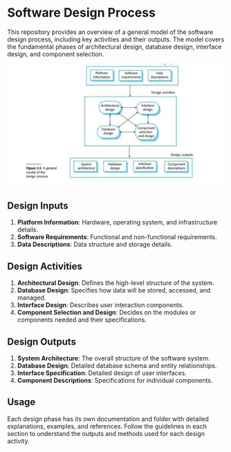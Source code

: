 # Software Design Process

This repository provides an overview of a general model of the software design process, including key activities and their outputs. The model covers the fundamental phases of architectural design, database design, interface design, and component selection.

![Design Process](images/design_process.jpg)

## Design Inputs
1. **Platform Information**: Hardware, operating system, and infrastructure details.
2. **Software Requirements**: Functional and non-functional requirements.
3. **Data Descriptions**: Data structure and storage details.

## Design Activities
1. **Architectural Design**: Defines the high-level structure of the system.
2. **Database Design**: Specifies how data will be stored, accessed, and managed.
3. **Interface Design**: Describes user interaction components.
4. **Component Selection and Design**: Decides on the modules or components needed and their specifications.

## Design Outputs
1. **System Architecture**: The overall structure of the software system.
2. **Database Design**: Detailed database schema and entity relationships.
3. **Interface Specification**: Detailed design of user interfaces.
4. **Component Descriptions**: Specifications for individual components.

## Usage
Each design phase has its own documentation and folder with detailed explanations, examples, and references. Follow the guidelines in each section to understand the outputs and methods used for each design activity.
